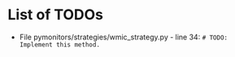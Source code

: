 # List of TODOs

* File pymonitors/strategies/wmic_strategy.py - line 34: `# TODO: Implement this method.`
